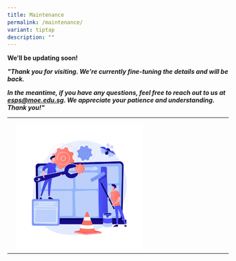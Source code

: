 ```yaml
---
title: Maintenance
permalink: /maintenance/
variant: tiptap
description: ""
---
```

<p></p>
<p><strong>We’ll be updating soon!</strong>
</p>
<p></p>
<p><strong><em>"Thank you for visiting. We're currently fine-tuning the details and will be back.</em></strong>
</p>
<p><strong><em>In the meantime, if you have any questions, feel free to reach out to us at <a href="mailto:esps@moe.edu.sg" rel="noopener noreferrer nofollow" target="_blank">esps@moe.edu.sg</a>. We appreciate your patience and understanding. Thank you!"</em></strong>
</p>
<p></p>
<p></p>
<table style="minWidth: 50px">
<colgroup>
<col>
<col>
</colgroup>
<tbody>
<tr>
<td rowspan="1" colspan="1">
<p></p>
</td>
<td rowspan="1" colspan="1">
<p></p>
<div class="isomer-image-wrapper">
<img style="width: 60%;" height="auto" width="100%" alt="web_maintenance" src="/images/Webpage_Maintenance.jpg">
</div>
</td>
</tr>
</tbody>
</table>
<p>
<br>
</p>